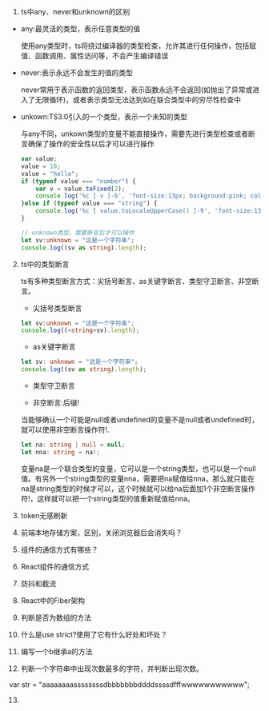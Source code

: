 1. ts中any、never和unknown的区别

- any:最灵活的类型，表示任意类型的值

    使用any类型时，ts将绕过编译器的类型检查，允许其进行任何操作，包括赋值、函数调用、属性访问等，不会产生编译错误

- never:表示永远不会发生的值的类型

    never常用于表示函数的返回类型，表示函数永远不会返回(如抛出了异常或进入了无限循环)，或者表示类型无法达到如在联合类型中的穷尽性检查中

- unkown:TS3.0引入的一个类型，表示一个未知的类型

    与any不同，unkown类型的变量不能直接操作，需要先进行类型检查或者断言确保了操作的安全性以后才可以进行操作

    ```ts
    var value;
    value = 10;
    value = "hello";
    if (typeof value === "number") {
        var v = value.toFixed(2);
        console.log('%c [ v ]-6', 'font-size:13px; background:pink; color:#bf2c9f;', v);
    }else if (typeof value === "string") {
        console.log('%c [ value.toLocaleUpperCase() ]-9', 'font-size:13px; background:pink; color:#bf2c9f;', value.toLocaleUpperCase());
    }

    // unknown类型，需要断言后才可以操作
    let sv:unknown = "这是一个字符串";
    console.log((sv as string).length);
    ```

2. ts中的类型断言

    ts有多种类型断言方式：尖括号断言、as关键字断言、类型守卫断言、非空断言。

    - 尖括号类型断言

    ```ts
    let sv:unknown = "这是一个字符串";
    console.log((<string>sv).length);
    ```

    - as关键字断言

    ```ts
    let sv: unknown = "这是一个字符串";
    console.log((sv as string).length);
    ```

    - 类型守卫断言



    - 非空断言:后缀!

    当能够确认一个可能是null或者undefined的变量不是null或者undefined时，就可以使用非空断言操作符!.

    ```ts
    let na: string | null = null;
    let nna: string = na!;
    ```

    变量na是一个联合类型的变量，它可以是一个string类型，也可以是一个null值。有另外一个string类型的变量nna，需要把na赋值给nna，那么就只能在na是string类型的时候才可以，这个时候就可以给na后面加1个非空断言操作符!，这样就可以把一个string类型的值重新赋值给nna。

3. token无感刷新

4. 前端本地存储方案，区别，关闭浏览器后会消失吗？

5. 组件的通信方式有哪些？

6. React组件的通信方式

7. 防抖和截流

8. React中的Fiber架构

9. 判断是否为数组的方法

10. 什么是use strict?使用了它有什么好处和坏处？

11. 编写一个b继承a的方法

12. 判断一个字符串中出现次数最多的字符，并判断出现次数。

var str = "aaaaaaaassssssssdbbbbbbbddddssssdfffwwwwwwwwwww";

13. 